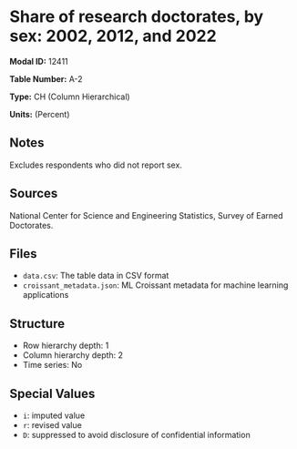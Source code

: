 # Share of research doctorates, by sex: 2002, 2012, and 2022

**Modal ID:** 12411

**Table Number:** A-2

**Type:** CH (Column Hierarchical)

**Units:** (Percent)

## Notes

Excludes respondents who did not report sex.

## Sources

National Center for Science and Engineering Statistics, Survey of Earned Doctorates.

## Files

- `data.csv`: The table data in CSV format
- `croissant_metadata.json`: ML Croissant metadata for machine learning applications

## Structure

- Row hierarchy depth: 1
- Column hierarchy depth: 2
- Time series: No

## Special Values

- `i`: imputed value
- `r`: revised value
- `D`: suppressed to avoid disclosure of confidential information
